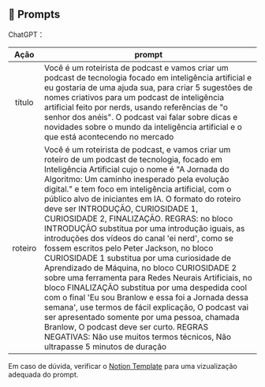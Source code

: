 ## 🧠 Prompts


ChatGPT：

|   Ação   | prompt                                                                                                                                                                                                                                                                         |
| :------: | ------------------------------------------------------------------------------------------------------------------------------------------------------------------------------------------------------------------------------------------------------------------------------ |
|  título  | Você é um roteirista de podcast e vamos criar um podcast de tecnologia focado em inteligência artificial e eu gostaria de uma ajuda sua, para criar 5 sugestões de nomes criativos para um podcast de inteligência artificial feito por nerds, usando referências de "o senhor dos anéis". O podcast vai falar sobre dicas e novidades sobre o mundo da inteligência artificial e o que está acontecendo no mercado |
| roteiro | Você é um roteirista de podcast, e vamos criar um  roteiro de um podcast de tecnologia, focado em Inteligência Artificial cujo o nome é "A Jornada do Algoritmo: Um caminho inesperado pela evolução digital." e tem foco em inteligência artificial,  com o público alvo de iniciantes em IA. O formato do roteiro deve ser INTRODUÇÃO, CURIOSIDADE 1, CURIOSIDADE 2, FINALIZAÇÃO. REGRAS: no bloco INTRODUÇÃO substitua por uma introdução iguais, as introduções dos vídeos do canal 'ei nerd', como se fossem escritos pelo Peter Jackson, no bloco CURIOSIDADE 1 substitua por uma curiosidade de Aprendizado de Máquina, no bloco CURIOSIDADE 2 sobre uma ferramenta para Redes Neurais Artificiais, no bloco FINALIZAÇÃO substitua por uma despedida cool com o final 'Eu sou Branlow e essa foi a Jornada dessa semana', use termos de fácil explicação, O podcast vai ser apresentado somente por uma pessoa, chamada Branlow, O podcast deve ser curto. REGRAS NEGATIVAS: Não use muitos termos técnicos, Não ultrapasse 5 minutos de duração |

Em caso de dúvida, verificar o [Notion Template](https://helpful-jump-17b.notion.site/PAS-Podcast-AI-Studio-210489e15d7a4a73b743bb159e45d06f?pvs=4) para uma vizualização adequada do prompt.
